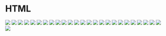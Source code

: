 # HTML

<img src="https://assets.exercism.org/bootcamp/diagrams/javascript/1a.png" class="diagram"/>
<img src="https://assets.exercism.org/bootcamp/diagrams/javascript/1b.png" class="diagram"/>
<img src="https://assets.exercism.org/bootcamp/diagrams/javascript/1c.png" class="diagram"/>
<img src="https://assets.exercism.org/bootcamp/diagrams/javascript/1d.png" class="diagram"/>
<img src="https://assets.exercism.org/bootcamp/diagrams/javascript/1e.png" class="diagram"/>
<img src="https://assets.exercism.org/bootcamp/diagrams/javascript/1f.png" class="diagram"/>
<img src="https://assets.exercism.org/bootcamp/diagrams/javascript/2.png" class="diagram"/>
<img src="https://assets.exercism.org/bootcamp/diagrams/javascript/3.png" class="diagram"/>
<img src="https://assets.exercism.org/bootcamp/diagrams/javascript/4.png" class="diagram"/>
<img src="https://assets.exercism.org/bootcamp/diagrams/javascript/5.png" class="diagram"/>
<img src="https://assets.exercism.org/bootcamp/diagrams/javascript/6.png" class="diagram"/>
<img src="https://assets.exercism.org/bootcamp/diagrams/javascript/7.png" class="diagram"/>
<img src="https://assets.exercism.org/bootcamp/diagrams/javascript/8a.png" class="diagram"/>
<img src="https://assets.exercism.org/bootcamp/diagrams/javascript/8b.png" class="diagram"/>
<img src="https://assets.exercism.org/bootcamp/diagrams/javascript/9.png" class="diagram"/>
<img src="https://assets.exercism.org/bootcamp/diagrams/javascript/10.png" class="diagram"/>
<img src="https://assets.exercism.org/bootcamp/diagrams/javascript/11.png" class="diagram"/>
<img src="https://assets.exercism.org/bootcamp/diagrams/javascript/12.png" class="diagram"/>
<img src="https://assets.exercism.org/bootcamp/diagrams/javascript/13.png" class="diagram"/>
<img src="https://assets.exercism.org/bootcamp/diagrams/javascript/14.png" class="diagram"/>
<img src="https://assets.exercism.org/bootcamp/diagrams/javascript/15.png" class="diagram"/>
<img src="https://assets.exercism.org/bootcamp/diagrams/javascript/16.png" class="diagram"/>
<img src="https://assets.exercism.org/bootcamp/diagrams/javascript/17.png" class="diagram"/>
<img src="https://assets.exercism.org/bootcamp/diagrams/javascript/18.png" class="diagram"/>
<img src="https://assets.exercism.org/bootcamp/diagrams/javascript/19.png" class="diagram"/>
<img src="https://assets.exercism.org/bootcamp/diagrams/javascript/20.png" class="diagram"/>

